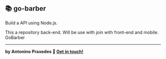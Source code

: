 ## :books: go-barber

Build a API using Node.js.


This a repository back-end. Will be use with join with front-end and mobile. GoBarber 

-----
**by Antonino Praxedes :wave: [Get in touch!](https://www.linkedin.com/in/antoninopraxedes/)**
